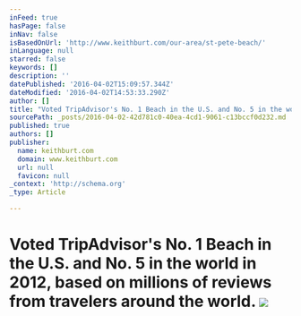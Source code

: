 ```yaml
---
inFeed: true
hasPage: false
inNav: false
isBasedOnUrl: 'http://www.keithburt.com/our-area/st-pete-beach/'
inLanguage: null
starred: false
keywords: []
description: ''
datePublished: '2016-04-02T15:09:57.344Z'
dateModified: '2016-04-02T14:53:33.290Z'
author: []
title: "Voted TripAdvisor's No. 1 Beach in the U.S. and No. 5 in the world in 2012, based on millions of reviews from travelers around the world.\_"
sourcePath: _posts/2016-04-02-42d781c0-40ea-4cd1-9061-c13bccf0d232.md
published: true
authors: []
publisher:
  name: keithburt.com
  domain: www.keithburt.com
  url: null
  favicon: null
_context: 'http://schema.org'
_type: Article

---
```

# Voted TripAdvisor's No. 1 Beach in the U.S. and No. 5 in the world in 2012, based on millions of reviews from travelers around the world. ![](https://the-grid-user-content.s3-us-west-2.amazonaws.com/c0517184-5659-4bce-b914-c74e7b391468.jpg)